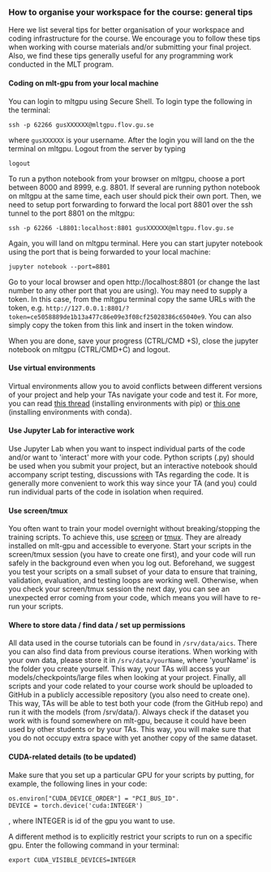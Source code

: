 ### How to organise your workspace for the course: general tips

Here we list several tips for better organisation of your workspace and coding infrastructure for the course. We encourage you to follow these tips when working with course materials and/or submitting your final project. Also, we find these tips generally useful for any programming work conducted in the MLT program.

#### Coding on mlt-gpu from your local machine

You can login to mltgpu using Secure Shell. To login type the following in the terminal:

`ssh -p 62266 gusXXXXXX@mltgpu.flov.gu.se`

where `gusXXXXXX` is your username. After the login you will land on the the terminal on mltgpu. Logout from the server by typing

`logout`

To run a python notebook from your browser on mltgpu, choose a port between 8000 and 8999, e.g. 8801. If several are running python notebook on mltgpu at the same time, each user should pick their own port. Then, we need to setup port forwarding to forward the local port 8801 over the ssh tunnel to the port 8801 on the mltgpu:

`ssh -p 62266 -L8801:localhost:8801 gusXXXXXX@mltgpu.flov.gu.se`

Again, you will land on mltgpu terminal. Here you can start jupyter notebook using the port that is being forwarded to your local machine:

`jupyter notebook --port=8801`

Go to your local browser and open http://localhost:8801 (or change the last number to any other port that you are using). You may need to supply a token. In this case, from the mltgpu terminal copy the same URLs with the token, e.g. `http://127.0.0.1:8801/?token=ce5058889de1b13a477c86e09e3f08cf25028386c65040e9`. You can also simply copy the token from this link and insert in the token window.

When you are done, save your progress (CTRL/CMD +S), close the jupyter notebook on mltgpu (CTRL/CMD+C) and logout.

#### Use virtual environments
Virtual environments allow you to avoid conflicts between different versions of your project and help your TAs navigate your code and test it. For more, you can read [this thread](https://stackoverflow.com/questions/41972261/what-is-a-virtualenv-and-why-should-i-use-one) (installing environments with pip) or [this one](https://towardsdatascience.com/introduction-to-conda-virtual-environments-eaea4ac84e28) (installing environments with conda).

#### Use Jupyter Lab for interactive work
Use Jupyter Lab when you want to inspect individual parts of the code and/or want to 'interact' more with your code. Python scripts (.py) should be used when you submit your project, but an interactive notebook should accompany script testing, discussions with TAs regarding the code. It is generally more convenient to work this way since your TA (and you) could run individual parts of the code in isolation when required.

#### Use screen/tmux
You often want to train your model overnight without breaking/stopping the training scripts. To achieve this, use [screen](https://linuxize.com/post/how-to-use-linux-screen/) or [tmux](https://linuxize.com/post/getting-started-with-tmux/). They are already installed on mlt-gpu and accessible to everyone. Start your scripts in the screen/tmux session (you have to create one first), and your code will run safely in the background even when you log out. Beforehand, we suggest you test your scripts on a small subset of your data to ensure that training, validation, evaluation, and testing loops are working well. Otherwise, when you check your screen/tmux session the next day, you can see an unexpected error coming from your code, which means you will have to re-run your scripts.

#### Where to store data / find data / set up permissions
All data used in the course tutorials can be found in ``/srv/data/aics``. There you can also find data from previous course iterations. When working with your own data, please store it in ``/srv/data/yourName``, where 'yourName' is the folder you create yourself. This way, your TAs will access your models/checkpoints/large files when looking at your project. Finally, all scripts and your code related to your course work should be uploaded to GitHub in a publicly accessible repository (you also need to create one). This way, TAs will be able to test both your code (from the GitHub repo) and run it with the models (from /srv/data/).
Always check if the dataset you work with is found somewhere on mlt-gpu, because it could have been used by other students or by your TAs. This way, you will make sure that you do not occupy extra space with yet another copy of the same dataset.

#### CUDA-related details (to be updated)
Make sure that you set up a particular GPU for your scripts by putting, for example, the following lines in your code:  

```
os.environ["CUDA_DEVICE_ORDER"] = "PCI_BUS_ID". 
DEVICE = torch.device('cuda:INTEGER')
```

, where INTEGER is id of the gpu you want to use.

A different method is to explicitly restrict your scripts to run on a specific gpu. Enter the following command in your terminal:  

```
export CUDA_VISIBLE_DEVICES=INTEGER
```
